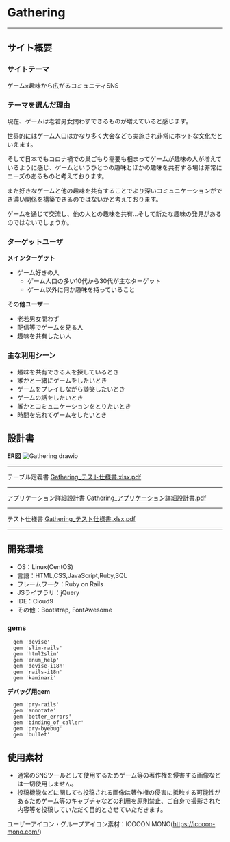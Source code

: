 # Gathering
___
## サイト概要
### サイトテーマ

ゲーム×趣味から広がるコミュニティSNS

### テーマを選んだ理由

現在、ゲームは老若男女問わずできるものが増えていると感じます。

世界的にはゲーム人口はかなり多く大会なども実施され非常にホットな文化だといえます。

そして日本でもコロナ禍での巣ごもり需要も相まってゲームが趣味の人が増えているように感じ、ゲームというひとつの趣味とほかの趣味を共有する場は非常にニーズのあるものと考えております。
  
また好きなゲームと他の趣味を共有することでより深いコミュニケーションができ濃い関係を構築できるのではないかと考えております。

ゲームを通じて交流し、他の人との趣味を共有...そして新たな趣味の発見があるのではないでしょうか。

### ターゲットユーザ

**メインターゲット**
- ゲーム好きの人
  - ゲーム人口の多い10代から30代が主なターゲット
  - ゲーム以外に何か趣味を持っていること

**その他ユーザー**
- 老若男女問わず
- 配信等でゲームを見る人
- 趣味を共有したい人


### 主な利用シーン

- 趣味を共有できる人を探しているとき
- 誰かと一緒にゲームをしたいとき
- ゲームをプレイしながら談笑したいとき
- ゲームの話をしたいとき
- 誰かとコミュニケーションをとりたいとき
- 時間を忘れてゲームをしたいとき

## 設計書

**ER図**
![Gathering drawio](https://user-images.githubusercontent.com/101458830/186683204-90f92ef5-5ba5-4018-a648-10b15ab2fff4.png)

___
テーブル定義書
[Gathering_テスト仕様書.xlsx.pdf](https://github.com/menyuu/Gathering/files/9425290/Gathering_.xlsx.pdf)

___
アプリケーション詳細設計書
[Gathering_アプリケーション詳細設計書.pdf](https://github.com/menyuu/Gathering/files/9425356/Gathering_.pdf)

___
テスト仕様書
[Gathering_テスト仕様書.xlsx.pdf](https://github.com/menyuu/Gathering/files/9425287/Gathering_.xlsx.pdf)

___

## 開発環境

- OS：Linux(CentOS)
- 言語：HTML,CSS,JavaScript,Ruby,SQL
- フレームワーク：Ruby on Rails
- JSライブラリ：jQuery
- IDE：Cloud9
- その他：Bootstrap, FontAwesome

### gems
 ``` 
   gem 'devise'
   gem 'slim-rails'
   gem 'html2slim'
   gem 'enum_help'
   gem 'devise-i18n'
   gem 'rails-i18n'
   gem 'kaminari'
 ```
 
 **デバッグ用gem**
 ```
   gem 'pry-rails'
   gem 'annotate'
   gem 'better_errors'
   gem 'binding_of_caller'
   gem 'pry-byebug'
   gem 'bullet'
  ```

## 使用素材

- 通常のSNSツールとして使用するためゲーム等の著作権を侵害する画像などは一切使用しません。
- 投稿機能などに関しても投稿される画像は著作権の侵害に抵触する可能性があるためゲーム等のキャプチャなどの利用を原則禁止、ご自身で撮影された内容等を投稿していただく目的とさせていただきます。

ユーザーアイコン・グループアイコン素材：ICOOON MONO(https://icooon-mono.com/)
